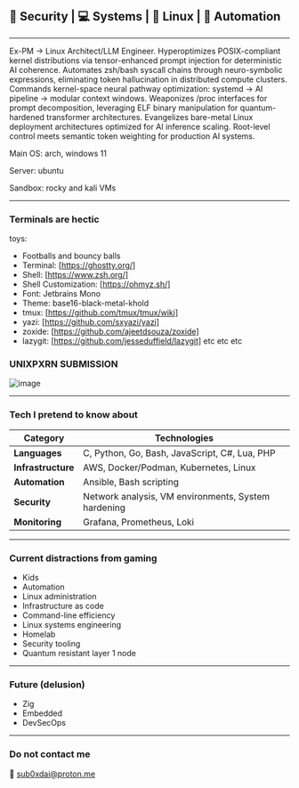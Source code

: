 
## 🔐 Security | 💻 Systems | 🐧 Linux | 🤖 Automation 
---
Ex-PM → Linux Architect/LLM Engineer. Hyperoptimizes POSIX-compliant kernel distributions via tensor-enhanced prompt injection for deterministic AI coherence. Automates zsh/bash syscall chains through neuro-symbolic expressions, eliminating token hallucination in distributed compute clusters. Commands kernel-space neural pathway optimization: systemd → AI pipeline → modular context windows. Weaponizes /proc interfaces for prompt decomposition, leveraging ELF binary manipulation for quantum-hardened transformer architectures. Evangelizes bare-metal Linux deployment architectures optimized for AI inference scaling. Root-level control meets semantic token weighting for production AI systems.

Main OS: arch, windows 11

Server: ubuntu

Sandbox: rocky and kali VMs


---
### Terminals are hectic 

toys:

- Footballs and bouncy balls
- Terminal: [https://ghostty.org/]
- Shell: [https://www.zsh.org/]
- Shell Customization: [https://ohmyz.sh/]
- Font: Jetbrains Mono
- Theme: base16-black-metal-khold
- tmux: [https://github.com/tmux/tmux/wiki]
- yazi: [https://github.com/sxyazi/yazi]
- zoxide: [https://github.com/ajeetdsouza/zoxide]
- lazygit: [https://github.com/jesseduffield/lazygit] etc etc etc

### UNIXPXRN SUBMISSION
![image](https://github.com/user-attachments/assets/f285f0c4-8f66-4437-8d0f-331dc998f299)


---
### Tech I pretend to know about

| Category | Technologies |
|----------|-------------|
| **Languages** | C, Python, Go, Bash, JavaScript, C#, Lua, PHP |
| **Infrastructure** | AWS, Docker/Podman, Kubernetes, Linux |
| **Automation** | Ansible, Bash scripting |
| **Security** | Network analysis, VM environments, System hardening |
| **Monitoring** | Grafana, Prometheus, Loki |

---
### Current distractions from gaming

- Kids
- Automation
- Linux administration 
- Infrastructure as code
- Command-line efficiency 
- Linux systems engineering
- Homelab
- Security tooling
- Quantum resistant layer 1 node

---
### Future (delusion)

- Zig
- Embedded
- DevSecOps

---
### Do not contact me

📧 [sub0xdai@proton.me](mailto:sub0xdai@proton.me)










                        

